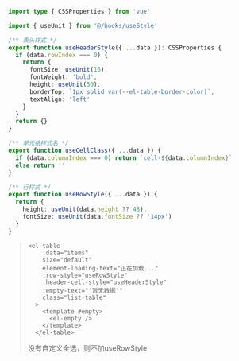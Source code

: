 ```ts
import type { CSSProperties } from 'vue'

import { useUnit } from '@/hooks/useStyle'

/** 表头样式 */
export function useHeaderStyle({ ...data }): CSSProperties {
  if (data.rowIndex === 0) {
    return {
      fontSize: useUnit(16),
      fontWeight: 'bold',
      height: useUnit(50),
      borderTop: `1px solid var(--el-table-border-color)`,
      textAlign: 'left'
    }
  }
  return {}
}

/** 单元格样式名 */
export function useCellClass({ ...data }) {
  if (data.columnIndex === 0) return `cell-${data.columnIndex}`
  else return ''
}

/** 行样式 */
export function useRowStyle({ ...data }) {
  return {
    height: useUnit(data.height ?? 48),
    fontSize: useUnit(data.fontSize ?? '14px')
  }
}

```

> ```vue
> <el-table
>     :data="items"
>     size="default"
>     element-loading-text="正在加载..."
>     :row-style="useRowStyle"
>     :header-cell-style="useHeaderStyle"
>     :empty-text="'暂无数据'"
>     class="list-table"
>   >
>     <template #empty>
>       <el-empty />
>     </template>
>   </el-table>
> ```
>
> 没有自定义全选，则不加useRowStyle